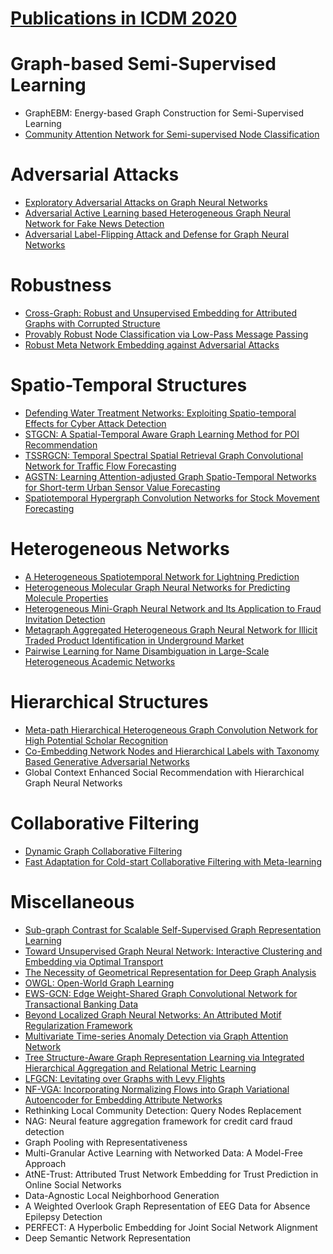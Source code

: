 # [Publications in ICDM 2020](http://icdm2020.bigke.org//detailed-program/)



# Graph-based Semi-Supervised Learning
- GraphEBM: Energy-based Graph Construction for Semi-Supervised Learning
- [Community Attention Network for Semi-supervised Node Classification](https://github.com/naganandy/graph-based-deep-learning-literature/blob/master/conference-publications/folders/publications_icdm20/cat_icdm20/README.md)



# Adversarial Attacks
- [Exploratory Adversarial Attacks on Graph Neural Networks](https://github.com/naganandy/graph-based-deep-learning-literature/blob/master/conference-publications/folders/publications_icdm20/epoatk_icdm20/README.md)
- [Adversarial Active Learning based Heterogeneous Graph Neural Network for Fake News Detection](https://github.com/naganandy/graph-based-deep-learning-literature/blob/master/conference-publications/folders/publications_icdm20/aahgnn_icdm20/README.md)
- [Adversarial Label-Flipping Attack and Defense for Graph Neural Networks](https://github.com/naganandy/graph-based-deep-learning-literature/blob/master/conference-publications/folders/publications_icdm20/lafak_icdm20/README.md)



# Robustness
- [Cross-Graph: Robust and Unsupervised Embedding for Attributed Graphs with Corrupted Structure](https://github.com/naganandy/graph-based-deep-learning-literature/blob/master/conference-publications/folders/publications_icdm20/crossgraph_icdm20/README.md)
- [Provably Robust Node Classification via Low-Pass Message Passing](https://github.com/naganandy/graph-based-deep-learning-literature/blob/master/conference-publications/folders/publications_icdm20/lpmp_icdm20/README.md)
- [Robust Meta Network Embedding against Adversarial Attacks](https://github.com/naganandy/graph-based-deep-learning-literature/blob/master/conference-publications/folders/publications_icdm20/romne_icdm20/README.md)



# Spatio-Temporal Structures
- [Defending Water Treatment Networks: Exploiting Spatio-temporal Effects for Cyber Attack Detection](https://github.com/naganandy/graph-based-deep-learning-literature/blob/master/conference-publications/folders/publications_icdm20/stod_icdm20/README.md)
- [STGCN: A Spatial-Temporal Aware Graph Learning Method for POI Recommendation](https://github.com/naganandy/graph-based-deep-learning-literature/blob/master/conference-publications/folders/publications_icdm20/stgcn_icdm20/README.md)
- [TSSRGCN: Temporal Spectral Spatial Retrieval Graph Convolutional Network for Traffic Flow Forecasting](https://github.com/naganandy/graph-based-deep-learning-literature/blob/master/conference-publications/folders/publications_icdm20/tssrgcn_icdm20/README.md)
- [AGSTN: Learning Attention-adjusted Graph Spatio-Temporal Networks for Short-term Urban Sensor Value Forecasting](https://github.com/naganandy/graph-based-deep-learning-literature/blob/master/conference-publications/folders/publications_icdm20/agstn_icdm20/README.md)
- [Spatiotemporal Hypergraph Convolution Networks for Stock Movement Forecasting](https://github.com/naganandy/graph-based-deep-learning-literature/blob/master/conference-publications/folders/publications_icdm20/sthgcn_icdm20/README.md)



# Heterogeneous Networks
- [A Heterogeneous Spatiotemporal Network for Lightning Prediction](https://github.com/naganandy/graph-based-deep-learning-literature/blob/master/conference-publications/folders/publications_icdm20/hstn_icdm20/README.md)
- [Heterogeneous Molecular Graph Neural Networks for Predicting Molecule Properties](https://github.com/naganandy/graph-based-deep-learning-literature/blob/master/conference-publications/folders/publications_icdm20/hmg_icdm20/README.md)
- [Heterogeneous Mini-Graph Neural Network and Its Application to Fraud Invitation Detection](https://github.com/naganandy/graph-based-deep-learning-literature/blob/master/conference-publications/folders/publications_icdm20/hmgnn_icdm20/README.md)
- [Metagraph Aggregated Heterogeneous Graph Neural Network for Illicit Traded Product Identification in Underground Market](https://github.com/naganandy/graph-based-deep-learning-literature/blob/master/conference-publications/folders/publications_icdm20/mhgnn_icdm20/README.md)
- [Pairwise Learning for Name Disambiguation in Large-Scale Heterogeneous Academic Networks](https://github.com/naganandy/graph-based-deep-learning-literature/blob/master/conference-publications/folders/publications_icdm20/mapairrnn_icdm20/README.md)



# Hierarchical Structures
- [Meta-path Hierarchical Heterogeneous Graph Convolution Network for High Potential Scholar Recognition](https://github.com/naganandy/graph-based-deep-learning-literature/blob/master/conference-publications/folders/publications_icdm20/mhhgcn_icdm20/README.md)
- [Co-Embedding Network Nodes and Hierarchical Labels with Taxonomy Based Generative Adversarial Networks](https://github.com/naganandy/graph-based-deep-learning-literature/blob/master/conference-publications/folders/publications_icdm20/taxogan_icdm20/README.md)
- Global Context Enhanced Social Recommendation with Hierarchical Graph Neural Networks



# Collaborative Filtering
- [Dynamic Graph Collaborative Filtering](https://github.com/naganandy/graph-based-deep-learning-literature/blob/master/conference-publications/folders/publications_icdm20/dgcf_icdm20/README.md)
- [Fast Adaptation for Cold-start Collaborative Filtering with Meta-learning](https://github.com/naganandy/graph-based-deep-learning-literature/blob/master/conference-publications/folders/publications_icdm20/metacf_icdm20/README.md)



# Miscellaneous
- [Sub-graph Contrast for Scalable Self-Supervised Graph Representation Learning](https://github.com/naganandy/graph-based-deep-learning-literature/blob/master/conference-publications/folders/publications_icdm20/subgcon_icdm20/README.md)
- [Toward Unsupervised Graph Neural Network: Interactive Clustering and Embedding via Optimal Transport](https://github.com/naganandy/graph-based-deep-learning-literature/blob/master/conference-publications/folders/publications_icdm20/otgnn_icdm20/README.md)
- [The Necessity of Geometrical Representation for Deep Graph Analysis](https://github.com/naganandy/graph-based-deep-learning-literature/blob/master/conference-publications/folders/publications_icdm20/gnnesr_icdm20/README.md)
- [OWGL: Open-World Graph Learning](https://github.com/naganandy/graph-based-deep-learning-literature/blob/master/conference-publications/folders/publications_icdm20/owgl_icdm20/README.md)
- [EWS-GCN: Edge Weight-Shared Graph Convolutional Network for Transactional Banking Data](https://github.com/naganandy/graph-based-deep-learning-literature/blob/master/conference-publications/folders/publications_icdm20/ewsgcn_icdm20/README.md)
- [Beyond Localized Graph Neural Networks: An Attributed Motif Regularization Framework](https://github.com/naganandy/graph-based-deep-learning-literature/blob/master/conference-publications/folders/publications_icdm20/infomotif_icdm20/README.md)
- [Multivariate Time-series Anomaly Detection via Graph Attention Network](https://github.com/naganandy/graph-based-deep-learning-literature/blob/master/conference-publications/folders/publications_icdm20/mtadgat_icdm20/README.md)
- [Tree Structure-Aware Graph Representation Learning via Integrated Hierarchical Aggregation and Relational Metric Learning](https://github.com/naganandy/graph-based-deep-learning-literature/blob/master/conference-publications/folders/publications_icdm20/tgnn_icdm20/README.md)
- [LFGCN: Levitating over Graphs with Levy Flights](https://github.com/naganandy/graph-based-deep-learning-literature/blob/master/conference-publications/folders/publications_icdm20/lfgcn_icdm20/README.md)
- [NF-VGA: Incorporating Normalizing Flows into Graph Variational Autoencoder for Embedding Attribute Networks](https://github.com/naganandy/graph-based-deep-learning-literature/blob/master/conference-publications/folders/publications_icdm20/nfvga_icdm20/README.md)
- Rethinking Local Community Detection: Query Nodes Replacement
- NAG: Neural feature aggregation framework for credit card fraud detection
- Graph Pooling with Representativeness
- Multi-Granular Active Learning with Networked Data: A Model-Free Approach
- AtNE-Trust: Attributed Trust Network Embedding for Trust Prediction in Online Social Networks
- Data-Agnostic Local Neighborhood Generation
- A Weighted Overlook Graph Representation of EEG Data for Absence Epilepsy Detection
- PERFECT: A Hyperbolic Embedding for Joint Social Network Alignment
- Deep Semantic Network Representation
